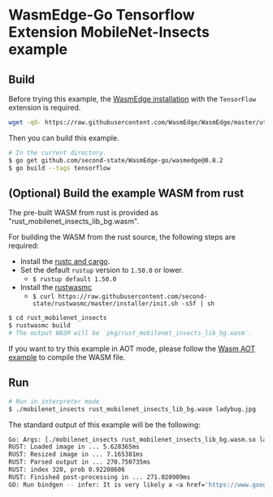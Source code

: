 # WasmEdge-Go Tensorflow Extension MobileNet-Insects example

## Build

Before trying this example, the [WasmEdge installation](https://github.com/WasmEdge/WasmEdge/blob/master/docs/install.md) with the `TensorFlow` extension is required.

```bash
wget -qO- https://raw.githubusercontent.com/WasmEdge/WasmEdge/master/utils/install.sh | bash -s -- -e tf -p /usr/local
```

Then you can build this example.

```bash
# In the current directory.
$ go get github.com/second-state/WasmEdge-go/wasmedge@0.8.2
$ go build --tags tensorflow
```

## (Optional) Build the example WASM from rust

The pre-built WASM from rust is provided as "rust_mobilenet_insects_lib_bg.wasm".

For building the WASM from the rust source, the following steps are required:

* Install the [rustc and cargo](https://www.rust-lang.org/tools/install).
* Set the default `rustup` version to `1.50.0` or lower.
  * `$ rustup default 1.50.0`
* Install the [rustwasmc](https://github.com/second-state/rustwasmc)
  * `$ curl https://raw.githubusercontent.com/second-state/rustwasmc/master/installer/init.sh -sSf | sh`

```bash
$ cd rust_mobilenet_insects
$ rustwasmc build
# The output WASM will be `pkg/rust_mobilenet_insects_lib_bg.wasm`.
```

If you want to try this example in AOT mode, please follow the [Wasm AOT example](https://github.com/second-state/WasmEdge-go-examples/tree/master/go_WasmAOT) to compile the WASM file.

## Run

```bash
# Run in interpreter mode
$ ./mobilenet_insects rust_mobilenet_insects_lib_bg.wasm ladybug.jpg
```

The standard output of this example will be the following:

```bash
Go: Args: [./mobilenet_insects rust_mobilenet_insects_lib_bg.wasm.so ladybug.jpg]
RUST: Loaded image in ... 5.628365ms
RUST: Resized image in ... 7.165381ms
RUST: Parsed output in ... 270.750735ms
RUST: index 320, prob 0.92208606
RUST: Finished post-processing in ... 271.020909ms
GO: Run bindgen -- infer: It is very likely a <a href='https://www.google.com/search?q=Coccinella septempunctata'>Coccinella septempunctata</a> in the picture
```
